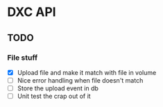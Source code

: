 # DXC API

## TODO

### File stuff

- [x] Upload file and make it match with file in volume
- [ ] Nice error handling when file doesn't match
- [ ] Store the upload event in db
- [ ] Unit test the crap out of it

